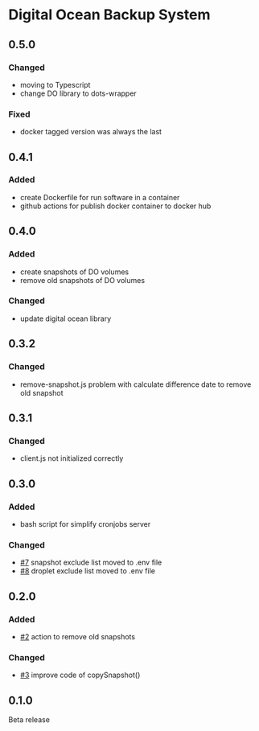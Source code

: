 # Digital Ocean Backup System

## 0.5.0

### Changed
- moving to Typescript
- change DO library to dots-wrapper

### Fixed
- docker tagged version was always the last

## 0.4.1

### Added

- create Dockerfile for run software in a container
- github actions for publish docker container to docker hub

## 0.4.0

### Added

- create snapshots of DO volumes
- remove old snapshots of DO volumes

### Changed

- update digital ocean library

## 0.3.2

### Changed

- remove-snapshot.js problem with calculate difference date to remove old snapshot

## 0.3.1

### Changed

- client.js not initialized correctly

## 0.3.0

### Added

- bash script for simplify cronjobs server

### Changed

- [#7](https://github.com/giuseppemorelli/digital-ocean-backup-systems/issues/7) snapshot exclude list moved to .env
  file
- [#8](https://github.com/giuseppemorelli/digital-ocean-backup-systems/issues/8) droplet exclude list moved to .env file

## 0.2.0

### Added

- [#2](https://github.com/giuseppemorelli/digital-ocean-backup-systems/issues/2) action to remove old snapshots

### Changed

- [#3](https://github.com/giuseppemorelli/digital-ocean-backup-systems/issues/3) improve code of copySnapshot()

## 0.1.0

Beta release

